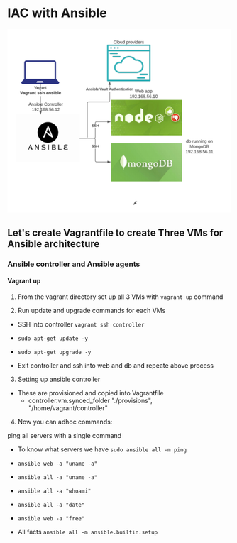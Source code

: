 
# IAC with Ansible

![](/IaC_ansible.png)
## Let's create Vagrantfile to create Three VMs for Ansible architecture
### Ansible controller and Ansible agents


#### Vagrant up

1. From the vagrant directory set up all 3 VMs with `vagrant up` command

2. Run update and upgrade commands for each VMs

- SSH into controller `vagrant ssh controller`


- `sudo apt-get update -y`

- `sudo apt-get upgrade -y`

- Exit controller and ssh into web and db and repeate above process
3. Setting up ansible controller
- These are provisioned and copied into Vagrantfile
  - controller.vm.synced_folder "./provisions", "/home/vagrant/controller"
     
4. Now you can adhoc commands:

ping all servers with a single command
- To know what servers we have `sudo ansible all -m ping`

- `ansible web -a "uname -a"`

- `ansible all -a "uname -a"`

- `ansible all -a "whoami"`

- `ansible all -a "date"`

- `ansible web -a "free"`


- All facts `ansible all -m ansible.builtin.setup`

